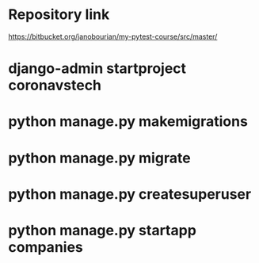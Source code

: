 # Repository link 

https://bitbucket.org/janobourian/my-pytest-course/src/master/


# django-admin startproject coronavstech

# python manage.py makemigrations

# python manage.py migrate

# python manage.py createsuperuser

# python manage.py startapp companies